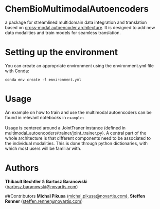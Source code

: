 # ChemBioMultimodalAutoencoders
a package for streamlined multidomain data integration and translation based on [cross-modal autoencoder architecture](https://github.com/uhlerlab/cross-modal-autoencoders). It is designed to add new data modalities and train models for seamless translation. 

# Setting up the environment
You can create an appropriate environment using the environment.yml file with Conda:

```conda env create -f environment.yml```

# Usage
An example on how to train and use the multimodal autoencoders can be found in relevant notebooks in `examples` <br>
<br>
Usage is centered around a JointTraner instance (defined in multimodal_autoencoders/trainer/joint_trainer.py). A central part of the whole architecture is that different components need to be associated to the individual modalities. This is done through python dictionaries, with which most users will be familiar with.<br>

# Authors
**Thibault Bechtler** & **Bartosz Baranowski** (bartosz.baranowski@novartis.com)

##Contributors
**Michal Pikusa** (michal.pikusa@novartis.com), **Steffen Renner** (steffen.renner@novartis.com)
